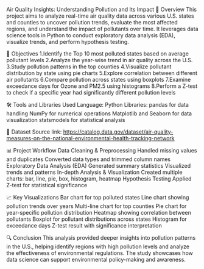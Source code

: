 Air Quality Insights: Understanding Pollution and Its Impact
📌 Overview
This project aims to analyze real-time air quality data across various U.S. states and counties to uncover pollution trends, evaluate the most affected regions, and understand the impact of pollutants over time. It leverages data science tools in Python to conduct exploratory data analysis (EDA), visualize trends, and perform hypothesis testing.

🎯 Objectives
1.Identify the Top 10 most polluted states based on average pollutant levels
2.Analyze the year-wise trend in air quality across the U.S.
3.Study pollution patterns in the top counties
4.Visualize pollutant distribution by state using pie charts
5.Explore correlation between different air pollutants
6.Compare pollution across states using boxplots
7.Examine exceedance days for Ozone and PM2.5 using histograms
8.Perform a Z-test to check if a specific year had significantly different pollution levels

🛠️ Tools and Libraries Used
Language: Python
Libraries:
pandas for data handling
NumPy for numerical operations
Matplotlib and Seaborn for data visualization
statsmodels for statistical analysis

📂 Dataset Source link:
https://catalog.data.gov/dataset/air-quality-measures-on-the-national-environmental-health-tracking-network

📊 Project Workflow
Data Cleaning & Preprocessing
Handled missing values and duplicates
Converted data types and trimmed column names
Exploratory Data Analysis (EDA)
Generated summary statistics
Visualized trends and patterns
In-depth Analysis & Visualization
Created multiple charts: bar, line, pie, box, histogram, heatmap
Hypothesis Testing
Applied Z-test for statistical significance

📈 Key Visualizations
Bar chart for top polluted states
Line chart showing pollution trends over years
Multi-line chart for top counties
Pie chart for year-specific pollution distribution
Heatmap showing correlation between pollutants
Boxplot for pollutant distributions across states
Histogram for exceedance days
Z-test result with significance interpretation

🔍 Conclusion
This analysis provided deeper insights into pollution patterns in the U.S., helping identify regions with high pollution levels and analyze the effectiveness of environmental regulations. The study showcases how data science can support environmental policy-making and awareness.
